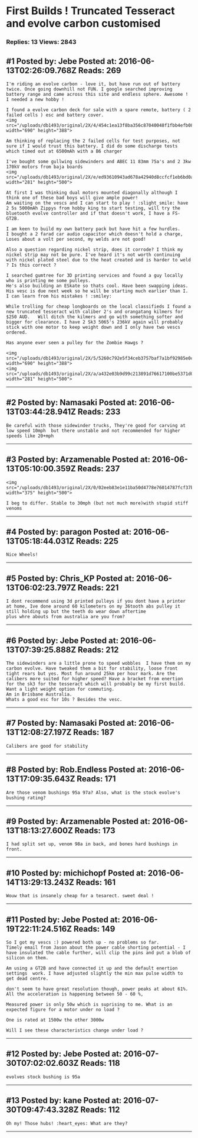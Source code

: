 # First Builds ! Truncated Tesseract and evolve carbon customised

### Replies: 13 Views: 2843

## \#1 Posted by: Jebe Posted at: 2016-06-13T02:26:09.768Z Reads: 269

```
I'm riding an evolve carbon - love it, but have run out of battery twice. Once going downhill not FUN. I google searched improving battery range and came across this site and endless sphere. Awesome ! I needed a new hobby !

I found a evolve carbon deck for sale with a spare remote, battery ( 2 failed cells ) esc and battery cover.
<img src="/uploads/db1493/original/2X/4/454c1ea13f8ba356c87040048f1fbb4efb08ebaa.JPG" width="690" height="388">

Am thinking of replacing the 2 failed cells for test purposes, not sure if I would trust this battery. I did do some discharge tests which timed out at 6500mAh with a B6 charger

I've bought some gullwing sidewinders and ABEC 11 83mm 75a's and 2 3kw 170kV motors from baja boards
<img src="/uploads/db1493/original/2X/e/ed93610943ad678a42940d8ccfcf1eb6bd0a356c.JPG" width="281" height="500">

At first I was thinking dual motors mounted diagonally although I think one of these bad boys will give ample power!
Am waiting on the vescs and I can start to play ! :slight_smile: have 2 5s 5000mAh Zippys from hobby king to start testing, will try the bluetooth evolve controller and if that doesn't work, I have a FS-GT2B.

I am keen to build my own battery pack but have hit a few hurdles.
I bought a 2 farad car audio capacitor which doesn't hold a charge, Loses about a volt per second, my welds are not good! 

Also a question regarding nickel strip, does it corrode? I think my nickel strip may not be pure. I've heard it's not worth continuing with nickel plated steel due to the heat created and is harder to weld ? Is this correct ?

I searched gumtree for 3D printing services and found a guy locally who is printing me some pulleys. 
He's also building an ESkate so thats cool. Have been swapping ideas. His vesc is due next week so he will be starting much earlier than I. I can learn from his mistakes ! :smiley: 

While trolling for cheap longboards on the local classifieds I found a new truncated tesseract with caliber 2's and orangatang kilmers for $250 AUD.   Will ditch the kilmers and go with something softer and bigger for clearance. I have 2 Sk3 5065's 236kV again will probably stick with one motor to keep weight down and I only have two vescs ordered.

Has anyone ever seen a pulley for the Zombie Hawgs ?

<img src="/uploads/db1493/original/2X/5/5260c792e5f34ceb3757baf7a1bf92985e0c2979.JPG" width="690" height="388">
<img src="/uploads/db1493/original/2X/a/a432e03b9d99c213891d76617100be5371d0c789.JPG" width="281" height="500">
```

---
## \#2 Posted by: Namasaki Posted at: 2016-06-13T03:44:28.941Z Reads: 233

```
Be careful with those sidewinder trucks, They're good for carving at low speed 10mph  but there unstable and not recommended for higher speeds like 20+mph
```

---
## \#3 Posted by: Arzamenable Posted at: 2016-06-13T05:10:00.359Z Reads: 237

```
<img src="/uploads/db1493/original/2X/0/02eeb83e1e11ba50d4778e76014787fcf37b1470.jpeg" width="375" height="500">

I beg to differ. Stable to 30mph (but not much more)with stupid stiff venoms
```

---
## \#4 Posted by: paragon Posted at: 2016-06-13T05:18:44.031Z Reads: 225

```
Nice Wheels!
```

---
## \#5 Posted by: Chris_KP Posted at: 2016-06-13T06:02:23.797Z Reads: 221

```
I dont recommend using 3d printed pulleys if you dont have a printer at home, Ive done around 60 kilometers on my 36tooth abs pulley it still holding up but the teeth do wear down aftertime 
plus whre abouts from australia are you from?
```

---
## \#6 Posted by: Jebe Posted at: 2016-06-13T07:39:25.888Z Reads: 212

```
The sidewinders are a little prone to speed wobbles  I have them on my carbon evolve. Have tweaked them a bit for stability, loose front tight rears but yes. Most fun around 25km per hour mark. Are the calibers more suited for higher speed? Have a bracket from enertion for the sk3 for the tesseract which will probably be my first build. Want a light weight option for commuting.
Am in Brisbane Australia.
Whats a good esc for 10s ? Besides the vesc.
```

---
## \#7 Posted by: Namasaki Posted at: 2016-06-13T12:08:27.197Z Reads: 187

```
Calibers are good for stability
```

---
## \#8 Posted by: Rob.Endless Posted at: 2016-06-13T17:09:35.643Z Reads: 171

```
Are those venom bushings 95a 97a? Also, what is the stock evolve's bushing rating?
```

---
## \#9 Posted by: Arzamenable Posted at: 2016-06-13T18:13:27.600Z Reads: 173

```
I had split set up, venom 98a in back, and bones hard bushings in front.
```

---
## \#10 Posted by: michichopf Posted at: 2016-06-14T13:29:13.243Z Reads: 161

```
Wouw that is insanely cheap for a tesarect. sweet deal !
```

---
## \#11 Posted by: Jebe Posted at: 2016-06-19T22:11:24.516Z Reads: 149

```
So I got my vescs :) powered both up - no problems so far.
Timely email from Jason about the power cable shorting potential - I have insulated the cable further, will clip the pins and put a blob of silicon on them.

Am using a GT2B and have connected it up and the default enertion settings  work. I have adjusted slightly the min max pulse width to get dead centre.

don't seem to have great resolution though, power peaks at about 61%.  All the acceleration is happening between 50 - 60 %,

Measured power is only 50w which is suprising to me. What is an expected figure for a motor under no load ?

One is rated at 1500w the other 3000w

Will I see these characteristics change under load ?
```

---
## \#12 Posted by: Jebe Posted at: 2016-07-30T07:02:02.603Z Reads: 118

```
evolves stock bushing is 95a
```

---
## \#13 Posted by: kane Posted at: 2016-07-30T09:47:43.328Z Reads: 112

```
Oh my! Those hubs! :heart_eyes: What are they?
```

---
